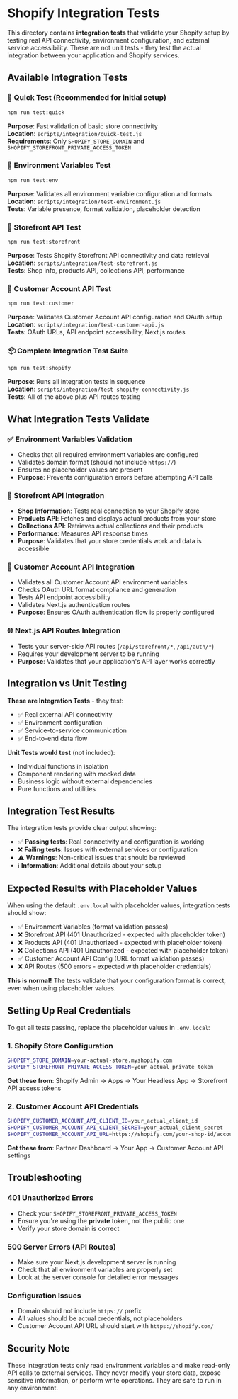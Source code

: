 # Shopify Integration Tests

This directory contains **integration tests** that validate your Shopify setup by testing real API connectivity, environment configuration, and external service accessibility. These are not unit tests - they test the actual integration between your application and Shopify services.

## Available Integration Tests

### 🚀 Quick Test (Recommended for initial setup)

```bash
npm run test:quick
```

**Purpose**: Fast validation of basic store connectivity  
**Location**: `scripts/integration/quick-test.js`  
**Requirements**: Only `SHOPIFY_STORE_DOMAIN` and `SHOPIFY_STOREFRONT_PRIVATE_ACCESS_TOKEN`

### 🔧 Environment Variables Test

```bash
npm run test:env
```

**Purpose**: Validates all environment variable configuration and formats  
**Location**: `scripts/integration/test-environment.js`  
**Tests**: Variable presence, format validation, placeholder detection

### 🏪 Storefront API Test

```bash
npm run test:storefront
```

**Purpose**: Tests Shopify Storefront API connectivity and data retrieval  
**Location**: `scripts/integration/test-storefront.js`  
**Tests**: Shop info, products API, collections API, performance

### 🔐 Customer Account API Test

```bash
npm run test:customer
```

**Purpose**: Validates Customer Account API configuration and OAuth setup  
**Location**: `scripts/integration/test-customer-api.js`  
**Tests**: OAuth URLs, API endpoint accessibility, Next.js routes

### 📦 Complete Integration Test Suite

```bash
npm run test:shopify
```

**Purpose**: Runs all integration tests in sequence  
**Location**: `scripts/integration/test-shopify-connectivity.js`  
**Tests**: All of the above plus API routes testing

## What Integration Tests Validate

### ✅ Environment Variables Validation

- Checks that all required environment variables are configured
- Validates domain format (should not include `https://`)
- Ensures no placeholder values are present
- **Purpose**: Prevents configuration errors before attempting API calls

### 🏪 Storefront API Integration

- **Shop Information**: Tests real connection to your Shopify store
- **Products API**: Fetches and displays actual products from your store
- **Collections API**: Retrieves actual collections and their products
- **Performance**: Measures API response times
- **Purpose**: Validates that your store credentials work and data is accessible

### 🔐 Customer Account API Integration

- Validates all Customer Account API environment variables
- Checks OAuth URL format compliance and generation
- Tests API endpoint accessibility
- Validates Next.js authentication routes
- **Purpose**: Ensures OAuth authentication flow is properly configured

### 🌐 Next.js API Routes Integration

- Tests your server-side API routes (`/api/storefront/*`, `/api/auth/*`)
- Requires your development server to be running
- **Purpose**: Validates that your application's API layer works correctly

## Integration vs Unit Testing

**These are Integration Tests** - they test:

- ✅ Real external API connectivity
- ✅ Environment configuration
- ✅ Service-to-service communication
- ✅ End-to-end data flow

**Unit Tests would test** (not included):

- Individual functions in isolation
- Component rendering with mocked data
- Business logic without external dependencies
- Pure functions and utilities

## Integration Test Results

The integration tests provide clear output showing:

- ✅ **Passing tests**: Real connectivity and configuration is working
- ❌ **Failing tests**: Issues with external services or configuration
- ⚠️ **Warnings**: Non-critical issues that should be reviewed
- ℹ️ **Information**: Additional details about your setup

## Expected Results with Placeholder Values

When using the default `.env.local` with placeholder values, integration tests should show:

- ✅ Environment Variables (format validation passes)
- ❌ Storefront API (401 Unauthorized - expected with placeholder token)
- ❌ Products API (401 Unauthorized - expected with placeholder token)
- ❌ Collections API (401 Unauthorized - expected with placeholder token)
- ✅ Customer Account API Config (URL format validation passes)
- ❌ API Routes (500 errors - expected with placeholder credentials)

**This is normal!** The tests validate that your configuration format is correct, even when using placeholder values.

## Setting Up Real Credentials

To get all tests passing, replace the placeholder values in `.env.local`:

### 1. Shopify Store Configuration

```bash
SHOPIFY_STORE_DOMAIN=your-actual-store.myshopify.com
SHOPIFY_STOREFRONT_PRIVATE_ACCESS_TOKEN=your_actual_private_token
```

**Get these from**: Shopify Admin → Apps → Your Headless App → Storefront API access tokens

### 2. Customer Account API Credentials

```bash
SHOPIFY_CUSTOMER_ACCOUNT_API_CLIENT_ID=your_actual_client_id
SHOPIFY_CUSTOMER_ACCOUNT_API_CLIENT_SECRET=your_actual_client_secret
SHOPIFY_CUSTOMER_ACCOUNT_API_URL=https://shopify.com/your-shop-id/account/customer/api/2024-10/graphql
```

**Get these from**: Partner Dashboard → Your App → Customer Account API settings

## Troubleshooting

### 401 Unauthorized Errors

- Check your `SHOPIFY_STOREFRONT_PRIVATE_ACCESS_TOKEN`
- Ensure you're using the **private** token, not the public one
- Verify your store domain is correct

### 500 Server Errors (API Routes)

- Make sure your Next.js development server is running
- Check that all environment variables are properly set
- Look at the server console for detailed error messages

### Configuration Issues

- Domain should not include `https://` prefix
- All values should be actual credentials, not placeholders
- Customer Account API URL should start with `https://shopify.com/`

## Security Note

These integration tests only read environment variables and make read-only API calls to external services. They never modify your store data, expose sensitive information, or perform write operations. They are safe to run in any environment.
